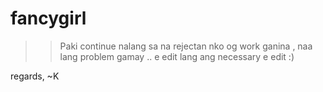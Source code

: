 fancygirl
=========

 >>Paki continue nalang sa na rejectan nko og work ganina , naa lang problem gamay .. e edit lang ang necessary e edit :)

  regards, 
 ~K


 
